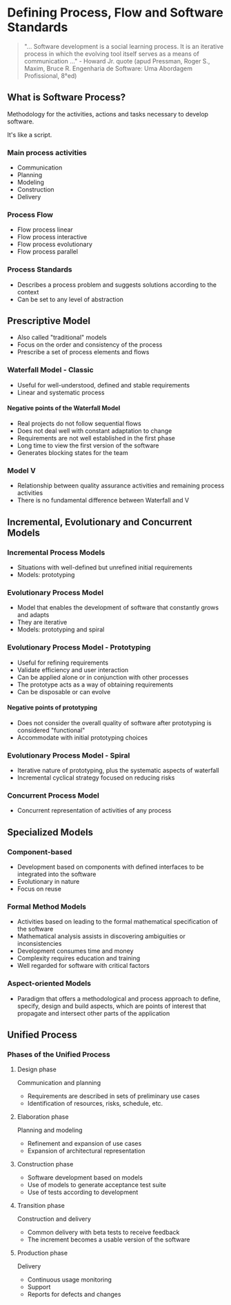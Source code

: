 # Defining Process, Flow and Software Standards

>"... Software development is a social learning process. It is an iterative process in which the evolving tool itself serves as a means of communication
..." - Howard Jr. quote (apud Pressman, Roger S., Maxim, Bruce R. Engenharia de Software: Uma Abordagem Profissional, 8°ed)

## What is Software Process?

Methodology for the activities, actions and tasks necessary to develop software.

It's like a script.

### Main process activities

- Communication
- Planning
- Modeling
- Construction
- Delivery

### Process Flow

- Flow process linear
- Flow process interactive
- Flow process evolutionary
- Flow process parallel

### Process Standards

- Describes a process problem and suggests solutions according to the context
- Can be set to any level of abstraction

## Prescriptive Model

- Also called "traditional" models
- Focus on the order and consistency of the process
- Prescribe a set of process elements and flows

### Waterfall Model - Classic

- Useful for well-understood, defined and stable requirements
- Linear and systematic process

#### Negative points of the Waterfall Model

- Real projects do not follow sequential flows
- Does not deal well with constant adaptation to change
- Requirements are not well established in the first phase
- Long time to view the first version of the software
- Generates blocking states for the team

### Model V

- Relationship between quality assurance activities and remaining process activities
- There is no fundamental difference between Waterfall and V

## Incremental, Evolutionary and Concurrent Models
### Incremental Process Models

- Situations with well-defined but unrefined initial requirements
- Models: prototyping

### Evolutionary Process Model

- Model that enables the development of software that constantly grows and adapts
- They are iterative
- Models: prototyping and spiral

### Evolutionary Process Model - Prototyping

- Useful for refining requirements
- Validate efficiency and user interaction
- Can be applied alone or in conjunction with other processes
- The prototype acts as a way of obtaining requirements
- Can be disposable or can evolve

#### Negative points of prototyping

- Does not consider the overall quality of software after prototyping is considered "functional"
- Accommodate with initial prototyping choices

### Evolutionary Process Model - Spiral

- Iterative nature of prototyping, plus the systematic aspects of waterfall
- Incremental cyclical strategy focused on reducing risks

### Concurrent Process Model

- Concurrent representation of activities of any process

## Specialized Models
### Component-based

- Development based on components with defined interfaces to be integrated into the software
- Evolutionary in nature
- Focus on reuse

### Formal Method Models

- Activities based on leading to the formal mathematical specification of the software
- Mathematical analysis assists in discovering ambiguities or inconsistencies
- Development consumes time and money
- Complexity requires education and training
- Well regarded for software with critical factors

### Aspect-oriented Models

- Paradigm that offers a methodological and process approach to define, specify, design and build aspects, which are points of interest that propagate and intersect other parts of the application

## Unified Process
### Phases of the Unified Process

1. Design phase

    Communication and planning
    - Requirements are described in sets of preliminary use cases
    - Identification of resources, risks, schedule, etc.

2. Elaboration phase

    Planning and modeling
    - Refinement and expansion of use cases
    - Expansion of architectural representation

3. Construction phase
    - Software development based on models
    - Use of models to generate acceptance test suite
    - Use of tests according to development

4. Transition phase

    Construction and delivery
    - Common delivery with beta tests to receive feedback
    - The increment becomes a usable version of the software

5. Production phase

    Delivery
    - Continuous usage monitoring
    - Support
    - Reports for defects and changes